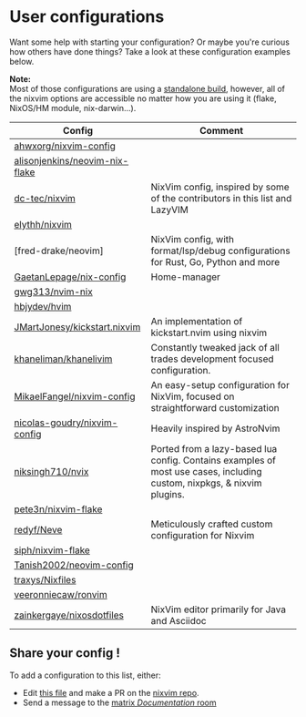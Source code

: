 # User configurations

Want some help with starting your configuration?
Or maybe you're curious how others have done things?
Take a look at these configuration examples below.

<!-- TODO: add info about `kickstart.nixvim` -->

**Note:**\
Most of those configurations are using a [standalone build](../modules/standalone.html), however,
all of the nixvim options are accessible no matter how you are using it (flake, NixOS/HM module, nix-darwin...).

| Config                           | Comment                                                                                                                |
| -------------------------------- | ---------------------------------------------------------------------------------------------------------------------- |
| [ahwxorg/nixvim-config]          |                                                                                                                        |
| [alisonjenkins/neovim-nix-flake] |                                                                                                                        |
| [dc-tec/nixvim]                  | NixVim config, inspired by some of the contributors in this list and LazyVIM                                           |
| [elythh/nixvim]                  |                                                                                                                        |
| [fred-drake/neovim]              | NixVim config, with format/lsp/debug configurations for Rust, Go, Python and more                                      |
| [GaetanLepage/nix-config]        | Home-manager                                                                                                           |
| [gwg313/nvim-nix]                |                                                                                                                        |
| [hbjydev/hvim]                   |                                                                                                                        |
| [JMartJonesy/kickstart.nixvim]   | An implementation of kickstart.nvim using nixvim                                                                       |
| [khaneliman/khanelivim]          | Constantly tweaked jack of all trades development focused configuration.                                               |
| [MikaelFangel/nixvim-config]     | An easy-setup configuration for NixVim, focused on straightforward customization                                       |
| [nicolas-goudry/nixvim-config]   | Heavily inspired by AstroNvim                                                                                          |
| [niksingh710/nvix]               | Ported from a lazy-based lua config. Contains examples of most use cases, including custom, nixpkgs, & nixvim plugins. |
| [pete3n/nixvim-flake]            |                                                                                                                        |
| [redyf/Neve]                     | Meticulously crafted custom configuration for Nixvim                                                                   |
| [siph/nixvim-flake]              |                                                                                                                        |
| [Tanish2002/neovim-config]       |                                                                                                                        |
| [traxys/Nixfiles]                |                                                                                                                        |
| [veeronniecaw/ronvim]            |                                                                                                                        |
| [zainkergaye/nixosdotfiles]      | NixVim editor primarily for Java and Asciidoc                                                                          |

<!-- WARNING: Please ensure entries are alphabetically sorted ! -->

[ahwxorg/nixvim-config]: https://github.com/ahwxorg/nixvim-config
[alisonjenkins/neovim-nix-flake]: https://github.com/alisonjenkins/neovim-nix-flake
[dc-tec/nixvim]: https://github.com/dc-tec/nixvim
[elythh/nixvim]: https://github.com/elythh/nixvim
[GaetanLepage/nix-config]: https://github.com/GaetanLepage/nix-config/tree/master/home/modules/tui/neovim
[gwg313/nvim-nix]: https://github.com/gwg313/nvim-nix
[hbjydev/hvim]: https://github.com/hbjydev/hvim
[JMartJonesy/kickstart.nixvim]: https://github.com/JMartJonesy/kickstart.nixvim
[khaneliman/khanelivim]: https://github.com/khaneliman/khanelivim
[MikaelFangel/nixvim-config]: https://github.com/MikaelFangel/nixvim-config
[nicolas-goudry/nixvim-config]: https://github.com/nicolas-goudry/nixvim-config
[niksingh710/nvix]: https://github.com/niksingh710/nvix
[pete3n/nixvim-flake]: https://github.com/pete3n/nixvim-flake
[redyf/Neve]: https://github.com/redyf/Neve
[siph/nixvim-flake]: https://github.com/siph/nixvim-flake
[Tanish2002/neovim-config]: https://github.com/Tanish2002/neovim-config
[traxys/Nixfiles]: https://github.com/traxys/Nixfiles/tree/master/neovim
[veeronniecaw/ronvim]: https://codeberg.org/veeronniecaw/ronvim
[zainkergaye/nixosdotfiles]: https://github.com/ZainKergaye/nixosdotfiles/tree/master/user/programs/nixvim

## Share your config !

To add a configuration to this list, either:

- Edit [this file](https://github.com/nix-community/nixvim/blob/main/docs/user-guide/config-examples.md) and make a PR on the [nixvim repo](https://github.com/nix-community/nixvim).
- Send a message to the [matrix _Documentation_ room](https://matrix.to/#/#nixvim-documentation:matrix.org)

